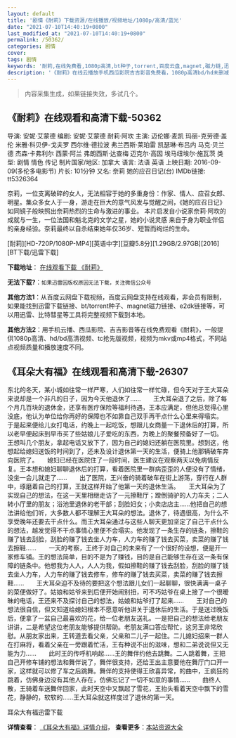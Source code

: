 ```yaml
---
layout: default
title: '剧情《耐莉》下载资源/在线播放/视频地址/1080p/高清/蓝光'
date: "2021-07-10T14:40:19+0800"
last_modified_at: "2021-07-10T14:40:19+0800"
permalink: /50362/
categories: 剧情
cover:
tags: 剧情
keywords: '耐莉,在线免费看,1080p高清,bt种子,torrent,百度云盘,magnet,磁力链,迅雷下载资源'
description: '《耐莉》在线云播放手机西瓜影院吉吉影音免费看，1080p高清bd/hd未删减完整版和tc抢先枪版，mkv/mp4格式，附带bt/torrent种子、magnet/磁力链、百度云盘、网盘资源迅雷下载链接'
---
```


>内容采集生成，如果链接失效，多试几个。


## 《耐莉》在线观看和高清下载-50362

导演: 安妮·艾蒙德 编剧: 安妮·艾蒙德 耐莉·阿坎 主演: 迈伦娜·麦凯 玛丽-克劳德·盖伦 米雅·科贝伊-戈夫罗 西尔维·德拉波 弗兰西斯·莱珀雷 凯瑟琳·布吕内 马克·贝兰德 杰森·卡弗利尔 西蒙·阿兰 弗朗西斯·达查梅 迈克尔·高因 埃马纽埃尔·施瓦茨 类型: 剧情 情色 传记 制片国家/地区: 加拿大 语言: 法语 英语 上映日期: 2016-09-09(多伦多电影节) 片长: 101分钟 又名: 奈莉 她的应召日记(台) IMDb链接: tt5326364

奈莉，一位支离破碎的女人，无法相容于她的多重身份：作家、情人、应召女郎、明星。集众多女人于一身，游走在巨大的意气风发与觉醒之间，《她的应召日记》如同镜子般映照出奈莉热烈的生命与激进的事业。 本片启发自小说家奈莉‧阿坎的成就与一生，一位法国和魁北克的文学之星，她的小说灵感 来自于身为职业伴侣的亲身经验。奈莉最终以自杀结束她年仅36岁、短暂而绚烂的生命。


[耐莉][HD-720P/1080P-MP4][英语中字][豆瓣5.8分][1.29GB/2.97GB][2016][BT下载/迅雷下载]

**下载地址**： [在线观看下载 《耐莉》](https://www.btdx8.com/torrent/nl_2016.html) 


**无法下载?**：`如果迅雷因版权原因无法下载，关注微信公众号 `

**其他方法1**：从百度云网盘下载视频，百度云网盘支持在线观看，非会员有限制，如果能找到迅雷下载链接、bt/torrent种子、magnet磁力链接、e2dk链接等，可以用迅雷、比特彗星等工具将完整视频下载到本地。

**其他方法2**：用手机云播、西瓜影院、吉吉影音等在线免费观看《耐莉》，一般提供1080p高清、hd/bd高清视频、tc抢先版视频，视频为mkv或mp4格式，不同站点视频质量和播放速度不同。


## 《耳朵大有福》在线观看和高清下载-26307

东北的冬天，某小城如往常一样严寒，人们如往常一样忙碌，但今天对于王大耳朵来说却是一个非凡的日子，因为今天他退休了……　　王大耳朵退了之后，除了每个月几百块的退休金，还享有医疗保险等福利待遇，王本应满足，但他总觉得心里没底，他认为单位给你再好的保障也不如靠自己双手再干点什么心里来得塌实。　　于是起来便给儿女打电话，约晚上一起吃饭，想跟儿女商量一下退休后的打算，所以老早便起床到早市买了些姑娘儿子爱吃的东西，为晚上的聚餐预备好了一切。　　王想叫几个朋友，拿起电话又放下了，因为自己的媳妇还躺在医院里。想到这，他想起给媳妇送饭的时间到了，还未及设计退休第一天的生活，便骑上他那辆破车奔向医院了。　　媳妇已经在医院住了一段时间，医生建议在观察两天以免病情反复。王本想和媳妇聊聊退休后的打算，看着医院里一群病歪歪的人便没有了情绪，没坐一会儿就走了&hellip;…　　出了医院，王兴奋的骑着破车在街上游荡，穿行在人群中，琢磨着自己的打算，王就这样开始了他第一天的退休生活。　　王大耳朵为了实现自己的想法，在这一天里相继走访了一元擦鞋厅；蹬倒骑驴的人力车夫；二人转小厅里的朋友；浴池里退休的老干部；刮脸妇女；小卖店店主……他把自己的想法讲给他们听，大多数人都不理解王大耳朵的想法。退休了，待遇很高，为什么不享受晚年还要去干点什么。而王大耳朵通过与这些人聊天更加坚定了自己干点什么的想法，越发觉得不干点事情心里便不会塌实。他发现了一条生存的链条，擦鞋的赚了钱去刮脸，刮脸的赚了钱去坐人力车，人力车的赚了钱去买菜，卖菜的赚了钱去擦鞋&hellip;…　　一天的考察，王终于对自己的未来有了一个很好的设想，便是开一家修车铺。王的想法简单，目的不是为了赚钱，目的是自己能够生存在这一条有保障的链条中。他想我为人人，人人为我，假如擦鞋的赚了钱去刮脸，刮脸的赚了钱去坐人力车，人力车的赚了钱去修车，修车的赚了钱去买菜，卖菜的赚了钱去擦鞋&hellip;…　　王大耳朵迫不及待的要把这个想法跟儿女们一起聊聊，很快满满一桌子的菜便做好了。姑娘和姑爷来到后便开始闹别扭，可不巧姑爷在桌上接了一个很暧昧的电话，王还来不及探讨自己的想法，姑娘和姑爷打了起来……　　王对自己的想法很自信，但又知道给媳妇根本不愿意听他讲关于退休后的生活。于是送过晚饭后，便拿了一盆自己最喜欢的花，给一位老朋友送礼。一是把自己的想法给老朋友讲讲，二是希望这位老朋友能够提供帮助。老朋友满口答应帮忙，这另王非常欣慰。从朋友家出来，王转道去看父亲，父亲和二儿子一起住。二儿媳妇招来一群人在打麻将，看着父亲在一旁跟着忙活，王有种说不出的滋味，想和二弟说说但又无能为力&hellip;…　　此时王的传呼机响起&hellip;…王的舞伴约他去跳舞。二人跳着舞，王把自己开修车铺的想法和舞伴说了，舞伴很支持，还给王出主意要他在舞厅门口开一家，这样就可以修了车之后跳舞。舞伴的支持使得王欣喜异常，的曲中，王疯狂的跳着，仿佛身边没有其他人存在，仿佛忘记了一切不如意的事情&hellip;…　　曲终人散，王骑着车送舞伴回家，此时天空中又飘起了雪花，王抬头看着天空中飘下的雪花，静静的，软软的……王大耳朵就这样度过了退休的第一天。</p>


耳朵大有福迅雷下载

**详情查看**： [《耳朵大有福》详情介绍](/movie/26307/)， **查看更多**：[本站资源大全](/movie/t/all/)

